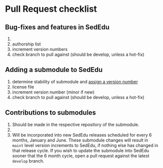 # Pull Request checklist



## Bug-fixes and features in SedEdu

1. 
1. authorship list
1. increment version numbers
1. check branch to pull against (should be develop, unless a hot-fix)



## Adding a submodule to SedEdu

1. determine stability of submodule and [assign a version number](https://github.com/amoodie/sededu/blob/develop/CONTRIBUTING.md#versioning)
1. license file
1. increment version number (minor if new)
1. check branch to pull against (should be develop, unless a hot-fix)



## Contributions to submodules

1. Should be made in the respective repository of the submodule.
1. 
1. Will be incorporated into new SedEdu releases scheduled for every 6 months, January and June. These submodule changes will result in `maint` level version increments to SedEdu, if nothing else has changed in that release cycle. If you wish to update the submodule into SedEdu sooner that the 6 month cycle, open a pull request against the latest `develop` branch.